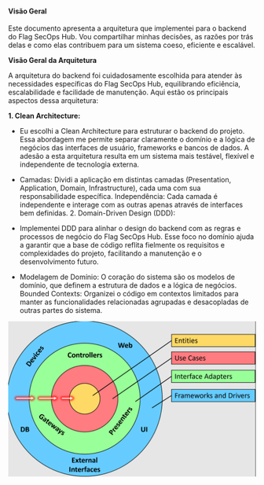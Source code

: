 #### Visão Geral

Este documento apresenta a arquitetura que implementei para o backend do Flag SecOps Hub. Vou compartilhar minhas decisões, as razões por trás delas e como elas contribuem para um sistema coeso, eficiente e escalável.

**Visão Geral da Arquitetura**

A arquitetura do backend foi cuidadosamente escolhida para atender às necessidades específicas do Flag SecOps Hub, equilibrando eficiência, escalabilidade e facilidade de manutenção. Aqui estão os principais aspectos dessa arquitetura:

**1. Clean Architecture:**

- Eu escolhi a Clean Architecture para estruturar o backend do projeto. Essa abordagem me permite separar claramente o domínio e a lógica de negócios das interfaces de usuário, frameworks e bancos de dados. A adesão a esta arquitetura resulta em um sistema mais testável, flexível e independente de tecnologia externa.

- Camadas: Dividi a aplicação em distintas camadas (Presentation, Application, Domain, Infrastructure), cada uma com sua responsabilidade específica.
  Independência: Cada camada é independente e interage com as outras apenas através de interfaces bem definidas. 2. Domain-Driven Design (DDD):

- Implementei DDD para alinhar o design do backend com as regras e processos de negócio do Flag SecOps Hub. Esse foco no domínio ajuda a garantir que a base de código reflita fielmente os requisitos e complexidades do projeto, facilitando a manutenção e o desenvolvimento futuro.

- Modelagem de Domínio: O coração do sistema são os modelos de domínio, que definem a estrutura de dados e a lógica de negócios.
  Bounded Contexts: Organizei o código em contextos limitados para manter as funcionalidades relacionadas agrupadas e desacopladas de outras partes do sistema.

![clean_arch](../images/clean_arch.png)
